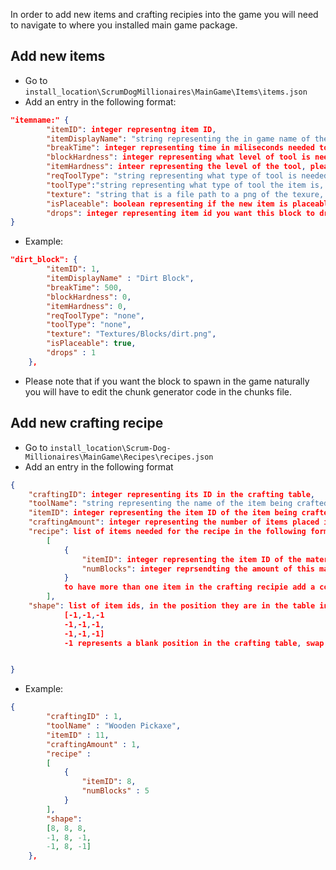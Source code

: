 In order to add new items and crafting recipies into the game you will need to navigate to where you installed main game package.

## Add new items
* Go to ```install_location\ScrumDogMillionaires\MainGame\Items\items.json```
* Add an entry in the following format:

```json
"itemname:" {
        "itemID": integer representng item ID,
        "itemDisplayName": "string representing the in game name of the item",
        "breakTime": integer representing time in miliseconds needed to break the block, please set to 99999 if the you're adding an item,
        "blockHardness": integer representing what level of tool is neede to break the block, please set to 0 if you're adding an item,
        "itemHardness": inteer representing the level of the tool, please set to 0 if you're adding a block.
        "reqToolType": "string representing what type of tool is needed to break the block if youre adding an item set it to "none"",
        "toolType":"string representing what type of tool the item is, if you are adding a item set it to "none"",
        "texture": "string that is a file path to a png of the texure, please note there is a texture file if you want to put the image there",
        "isPlaceable": boolean representing if the new item is placeable: false for items; true for blocks,
        "drops": integer representing item id you want this block to drop when broken: set it to itself if you want it to drop itself; -1 if you dont want to drop anything at all; or any other item id in the game
} 


```
* Example:
```json 
"dirt_block": {
        "itemID": 1,
        "itemDisplayName" : "Dirt Block",
        "breakTime": 500,
        "blockHardness": 0,
        "itemHardness": 0,
        "reqToolType": "none",
        "toolType": "none",
        "texture": "Textures/Blocks/dirt.png",
        "isPlaceable": true,
        "drops" : 1
    },


```
* Please note that if you want the block to spawn in the game naturally you will have to edit the chunk generator code in the chunks file.

## Add new crafting recipe
* Go to ```install_location\Scrum-Dog-Millionaires\MainGame\Recipes\recipes.json ```
* Add an entry in the following format
```json
{
    "craftingID": integer representing its ID in the crafting table,
    "toolName": "string representing the name of the item being crafted",
    "itemID": integer representing the item ID of the item being crafted,
    "craftingAmount": integer representing the number of items placed in the players inventory when crafted (ie 1 plank becomes 4 logs),
    "recipe": list of items needed for the recipe in the following format
        [
            {
                "itemID": integer representing the item ID of the material,
                "numBlocks": integer reprsendting the amount of this material needed in the recipie
            }
            to have more than one item in the crafting recipie add a comma and another item to the list in the same format
        ],
    "shape": list of item ids, in the position they are in the table in the format as follows
            [-1,-1,-1
            -1,-1,-1,
            -1,-1,-1]
            -1 represents a blank position in the crafting table, swap these -1s for the item id of the material that goes in that position


}
```

* Example:

```json
{
        "craftingID" : 1,
        "toolName" : "Wooden Pickaxe",
        "itemID" : 11,
        "craftingAmount" : 1,
        "recipe" :
        [
            {
                "itemID": 8,
                "numBlocks" : 5
            }
        ],
        "shape":
        [8, 8, 8,
        -1, 8, -1,
        -1, 8, -1]
    },

```

